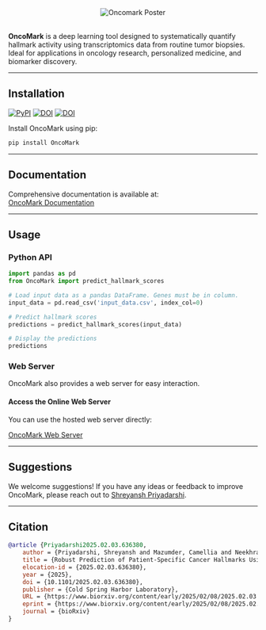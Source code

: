 <div align="center">
  <img src="https://github.com/user-attachments/assets/e12bcab1-3856-4c11-bebe-6fe148dad1b2" alt="Oncomark Poster">
</div>
<br>

**OncoMark** is a deep learning tool designed to systematically quantify hallmark activity using transcriptomics data from routine tumor biopsies. Ideal for applications in oncology research, personalized medicine, and biomarker discovery.

---

## Installation

[![PyPI](https://badge.fury.io/py/OncoMark.svg)](https://pypi.org/project/OncoMark/)
[![DOI](https://zenodo.org/badge/DOI/10.5281/zenodo.14647336.svg)](https://doi.org/10.5281/zenodo.14647336)
[![DOI](https://img.shields.io/badge/Dryad-DOI-orange)](https://doi.org/10.5061/dryad.zw3r228jc)

Install OncoMark using pip:

```bash
pip install OncoMark
```

---

## Documentation

Comprehensive documentation is available at:  
[OncoMark Documentation](https://oncomark.readthedocs.io/en/latest/)

---

## Usage

### Python API

```python
import pandas as pd
from OncoMark import predict_hallmark_scores

# Load input data as a pandas DataFrame. Genes must be in column.
input_data = pd.read_csv('input_data.csv', index_col=0)

# Predict hallmark scores
predictions = predict_hallmark_scores(input_data)

# Display the predictions
predictions
```

### Web Server

OncoMark also provides a web server for easy interaction.

#### Access the Online Web Server

You can use the hosted web server directly:

[OncoMark Web Server](https://oncomark-ai.hf.space/)

---

## Suggestions

We welcome suggestions! If you have any ideas or feedback to improve OncoMark, please reach out to [Shreyansh Priyadarshi](mailto:shreyansh.priyadarshi02@gmail.com).

---

## Citation
```bibtex
@article {Priyadarshi2025.02.03.636380,
	author = {Priyadarshi, Shreyansh and Mazumder, Camellia and Neekhra, Bhavesh and Biswas, Sayan and Chowdhury, Debojyoti and Gupta, Debayan and Haldar, Shubhasis},
	title = {Robust Prediction of Patient-Specific Cancer Hallmarks Using Neural Multi-Task Learning: a model development and validation study},
	elocation-id = {2025.02.03.636380},
	year = {2025},
	doi = {10.1101/2025.02.03.636380},
	publisher = {Cold Spring Harbor Laboratory}, 
	URL = {https://www.biorxiv.org/content/early/2025/02/08/2025.02.03.636380},
	eprint = {https://www.biorxiv.org/content/early/2025/02/08/2025.02.03.636380.full.pdf},
	journal = {bioRxiv}
}
